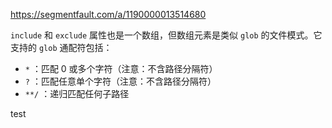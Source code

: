 https://segmentfault.com/a/1190000013514680

`include` 和 `exclude` 属性也是一个数组，但数组元素是类似 `glob` 的文件模式。它支持的 `glob` 通配符包括：

- `*` ：匹配 0 或多个字符（注意：不含路径分隔符）
- `?` ：匹配任意单个字符（注意：不含路径分隔符）
- `**/` ：递归匹配任何子路径



test